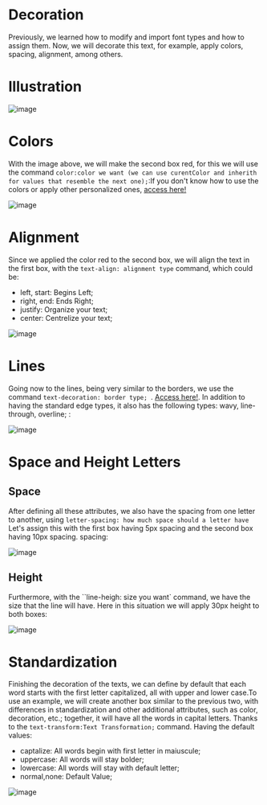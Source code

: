 # Decoration
Previously, we learned how to modify and import font types and how to assign them. Now, we will decorate this text, for example, apply colors, spacing, alignment, among others.

# Illustration
![image](https://github.com/user-attachments/assets/aacd852a-5f86-473e-9f85-5d1f604478d9)

# Colors 
With the image above, we will make the second box red, for this we will use the command ``color:color we want (we can use curentColor and inherith for values ​​that resemble the next one);``:If you don't know how to use the colors or apply other personalized ones, [access here!](https://github.com/Karlos-Eduardo-Mrqs/Construction-Html-Css-Javascript/blob/main/Styling-Css/Module%202%20-%20(Appearance)/ColorPalette-Number_04/Pallet.md)

![image](https://github.com/user-attachments/assets/f24a2f7b-8747-4661-ad34-2e5621ad0443)

# Alignment
Since we applied the color red to the second box, we will align the text in the first box, with the ``text-align: alignment type`` command, which could be:

- left, start: Begins Left;
- right, end: Ends Right;
- justify: Organize your text;
- center: Centrelize your text;

![image](https://github.com/user-attachments/assets/2e254d92-63f8-4c17-8beb-92f4f5f53af2)

# Lines
Going now to the lines, being very similar to the borders, we use the command ``text-decoration: border type; ``. [Access here!](https://github.com/Karlos-Eduardo-Mrqs/Construction-Html-Css-Javascript/blob/main/Styling-Css/Module%202%20-%20(Appearance)/Bordes-Number_06/Border.md). In addition to having the standard edge types, it also has the following types: wavy, line-through, overline; :

![image](https://github.com/user-attachments/assets/1296490c-960f-4af8-ad3b-d92c78058732)

# Space and Height Letters 

## Space
After defining all these attributes, we also have the spacing from one letter to another, using ``letter-spacing: how much space should a letter have`` Let's assign this with the first box having 5px spacing and the second box having 10px spacing. spacing:

![image](https://github.com/user-attachments/assets/84547097-c529-4b0c-a405-8891423f1693)

## Height 
Furthermore, with the ``line-heigh: size you want` command, we have the size that the line will have. Here in this situation we will apply 30px height to both boxes:

![image](https://github.com/user-attachments/assets/0c23a7b7-a3ca-43d0-989b-2cecda46c687)

# Standardization 
Finishing the decoration of the texts, we can define by default that each word starts with the first letter capitalized, all with upper and lower case.To use an example, we will create another box similar to the previous two, with differences in standardization and other additional attributes, such as color, decoration, etc.; together, it will have all the words in capital letters. Thanks to the ``text-transform:Text Transformation;`` command. Having the default values:

- captalize: All words begin with first letter in maiuscule;
- uppercase: All words will stay bolder;
- lowercase: All words will stay with default letter;
- normal,none: Default Value;

![image](https://github.com/user-attachments/assets/c6db7fff-d7b0-4105-bf0a-987eddf93cf8)
